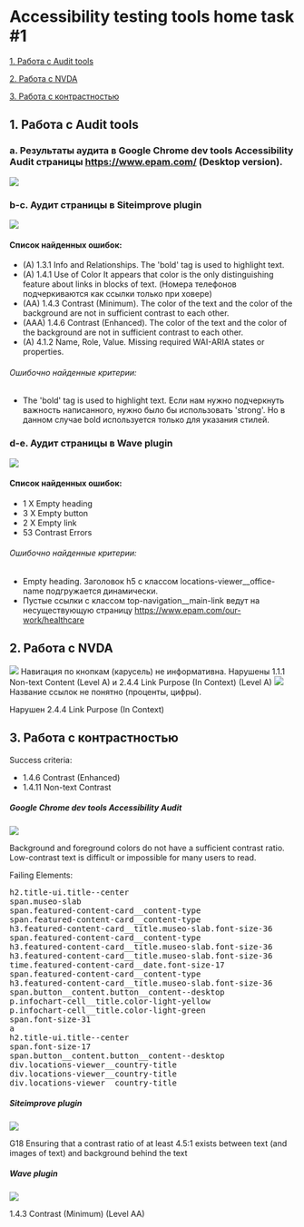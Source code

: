 # Accessibility testing tools home task #1

[1. Работа с Audit tools](#1-работа-с-audit-tools)

[2. Работа с NVDA](#2-работа-с-nvda)

[3. Работа с контрастностью](#3-работа-с-контрастностью)

## 1. Работа с Audit tools

### a. Результаты аудита в Google Chrome dev tools Accessibility Audit страницы https://www.epam.com/ (Desktop version).
<img src="./img/dev-tools-accessebility.PNG" />

### b-c. Аудит страницы в Siteimprove plugin  
<img src="./img/siteimprove.PNG" />

#### Список найденных ошибок:
* (А) 1.3.1 Info and Relationships. The 'bold' tag is used to highlight text.
* (А) 1.4.1 Use of Color
  It appears that color is the only distinguishing feature about links in blocks of text. 
  (Номера телефонов подчеркиваются как ссылки только при ховере)
* (АА) 1.4.3 Contrast (Minimum).
   The color of the text and the color of the background are not in sufficient contrast to each other.
*  (ААА) 1.4.6 Contrast (Enhanced).
  The color of the text and the color of the background are not in sufficient contrast to each other.
* (А) 4.1.2 Name, Role, Value. Missing required WAI-ARIA states or properties.
 
 ###### Ошибочно найденные критерии:
 * The 'bold' tag is used to highlight text. Если нам нужно подчеркнуть важность написанного, нужно было бы использовать 'strong'. 
 Но в данном случае bold используется только для указания стилей.
 
 
### d-e. Аудит страницы в Wave plugin  
<img src="./img/wave.PNG" />

#### Список найденных ошибок:

* 1 X Empty heading
* 3 X Empty button
* 2 X Empty link
* 53 Contrast Errors

###### Ошибочно найденные критерии:
* Empty heading. Заголовок h5 с классом locations-viewer__office-name подгружается динамически. 
* Пустые ссылки с классом top-navigation__main-link ведут на несуществующую страницу  https://www.epam.com/our-work/healthcare


## 2. Работа с NVDA

<img src="./img/nvda-buttons.png" />
Навигация по кнопкам (карусель) не информативна. 
Нарушены 1.1.1 Non-text Content (Level A) и 2.4.4 Link Purpose (In Context) (Level A)

<img src="./img/results.png" />
Название ссылок не понятно (проценты, цифры).

Нарушен 2.4.4 Link Purpose (In Context)

## 3. Работа с контрастностью
Success criteria: 

* 1.4.6 Contrast (Enhanced)
* 1.4.11 Non-text Contrast

##### Google Chrome dev tools Accessibility Audit

<img src="./img/contrast-dev-tools.PNG" />

Background and foreground colors do not have a sufficient contrast ratio.
Low-contrast text is difficult or impossible for many users to read.

Failing Elements:
<pre>
h2.title-ui.title--center
span.museo-slab
span.featured-content-card__content-type
span.featured-content-card__content-type
h3.featured-content-card__title.museo-slab.font-size-36
span.featured-content-card__content-type
h3.featured-content-card__title.museo-slab.font-size-36
h3.featured-content-card__title.museo-slab.font-size-36
time.featured-content-card__date.font-size-17
span.featured-content-card__content-type
h3.featured-content-card__title.museo-slab.font-size-36
span.button__content.button__content--desktop
p.infochart-cell__title.color-light-yellow
p.infochart-cell__title.color-light-green
span.font-size-31
a
h2.title-ui.title--center
span.font-size-17
span.button__content.button__content--desktop
div.locations-viewer__country-title
div.locations-viewer__country-title
div.locations-viewer__country-title
</pre>

##### Siteimprove plugin

<img src="./img/contrast-siteimprove.PNG" />

G18 Ensuring that a contrast ratio of at least 4.5:1 exists between text (and images of text) and background behind the text

##### Wave plugin

<img src="./img/contrast-wave.PNG" />

1.4.3 Contrast (Minimum) (Level AA)
